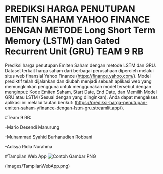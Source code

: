 # PREDIKSI HARGA PENUTUPAN EMITEN SAHAM YAHOO FINANCE DENGAN METODE Long Short Term Memory (LSTM) dan Gated Recurrent Unit (GRU) TEAM 9 RB

Prediksi harga penutupan Emiten Saham dengan metode LSTM dan GRU. Dataset terkait harga saham dari berbagai perusahaan diperoleh melalui situs web finansial Yahoo Finance (https://finance.yahoo.com/). Model prediktif telah dijalankan dan diubah menjadi sebuah aplikasi web yang memungkinkan pengguna untuk menggunakan model tersebut dengan menginput: Kode Emiten Saham, Start Date, End Date, dan Memilih Model GRU atau LSTM (Sesuai dengan yang diinginkan). Anda dapat mengakses aplikasi ini melalui tautan berikut: (https://prediksi-harga-penutupan-emiten-saham-yfinance-dengan-lstm-gru.streamlit.app/).

#Team 9 RB:

-Mario Desendi Manurung

-Muhammad Syahid Burhanudien Robbani

-Adisya Ridia Nurahma

#Tampilan Web App
![Contoh Gambar PNG]([https://raw.githubusercontent.com/username/repository/main/images/TampilanWebApp.png](https://github.com/sains-data/PREDIKSI-HARGA-PENUTUPAN-EMITEN-SAHAM-YAHOO-FINANCE-DENGAN-METODE-LSTM-GRU/blob/main/TampilanWebApp.png)https://github.com/sains-data/PREDIKSI-HARGA-PENUTUPAN-EMITEN-SAHAM-YAHOO-FINANCE-DENGAN-METODE-LSTM-GRU/blob/main/TampilanWebApp.png)

(images/TampilanWebApp.png)
